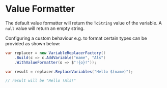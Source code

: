 # Value Formatter

The default value formatter will return the `ToString` value of the variable. A `null` value will
return an empty string.

Configuring a custom behaviour e.g. to format certain types can be provided as shown below:

```csharp { data-fiddle="qEOrwv" }
var replacer = new VariableReplacerFactory()
    .Build(c => c.AddVariable("name", "Als")
    .WithValueFormatter(o => $"!{o}!"));

var result = replacer.ReplaceVariables("Hello $(name)");

// result will be "Hello !Als!"
```